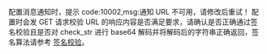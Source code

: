 配置消息通知时，提示 code:10002,msg:通知 URL 不可用，请修改后重试！
配置时会发 GET 请求校验 URL 的响应内容是否满足要求，请确认是否正确通过签名校验且是否对 check_str 进行 base64 解码并将解码后的字符串正确返回，签名算法请参考 [签名校验](https://cloud.tencent.com/document/product/1095/51612)。
